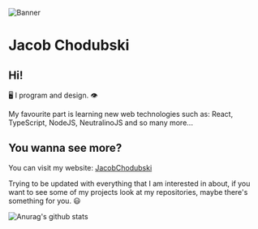 ![Banner](https://user-images.githubusercontent.com/76601113/151618573-f64ef3b6-9a46-4aa9-afc4-8934fca70c7f.png)

# Jacob Chodubski

## Hi!
🖥️ I program and design. 👁️

My favourite part is learning new web technologies such as: React, TypeScript, NodeJS, NeutralinoJS and so many more...

## You wanna see more?
You can visit my website: [JacobChodubski](https://jacobchodubski.herokuapp.com)

Trying to be updated with everything that I am interested in about, if you want to see some of my projects look at my repositories, maybe there's something for you. 😃

![Anurag's github stats](https://github-readme-stats.vercel.app/api?username=kosatv&show_icons=true&theme=tokyonight)


